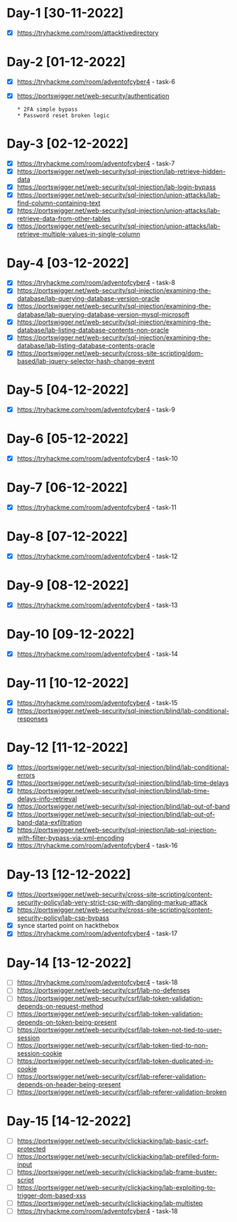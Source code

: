 # Day-1 [30-11-2022]

- [x] https://tryhackme.com/room/attacktivedirectory 

# Day-2 [01-12-2022]

- [x]  https://tryhackme.com/room/adventofcyber4 - task-6
- [x]  https://portswigger.net/web-security/authentication

       * 2FA simple bypass
       * Password reset broken logic

# Day-3 [02-12-2022]

- [x]  https://tryhackme.com/room/adventofcyber4 - task-7
- [x]  https://portswigger.net/web-security/sql-injection/lab-retrieve-hidden-data
- [x]  https://portswigger.net/web-security/sql-injection/lab-login-bypass
- [x]  https://portswigger.net/web-security/sql-injection/union-attacks/lab-find-column-containing-text
- [x]  https://portswigger.net/web-security/sql-injection/union-attacks/lab-retrieve-data-from-other-tables
- [x]  https://portswigger.net/web-security/sql-injection/union-attacks/lab-retrieve-multiple-values-in-single-column

# Day-4 [03-12-2022]

- [x]  https://tryhackme.com/room/adventofcyber4 - task-8
- [x]  https://portswigger.net/web-security/sql-injection/examining-the-database/lab-querying-database-version-oracle
- [x]  https://portswigger.net/web-security/sql-injection/examining-the-database/lab-querying-database-version-mysql-microsoft
- [x]  https://portswigger.net/web-security/sql-injection/examining-the-database/lab-listing-database-contents-non-oracle
- [x]  https://portswigger.net/web-security/sql-injection/examining-the-database/lab-listing-database-contents-oracle
- [x]  https://portswigger.net/web-security/cross-site-scripting/dom-based/lab-jquery-selector-hash-change-event

# Day-5 [04-12-2022]

- [x]  https://tryhackme.com/room/adventofcyber4 - task-9

# Day-6 [05-12-2022]

- [x]  https://tryhackme.com/room/adventofcyber4 - task-10

# Day-7 [06-12-2022]

- [x]  https://tryhackme.com/room/adventofcyber4 - task-11

# Day-8 [07-12-2022]

- [x]  https://tryhackme.com/room/adventofcyber4 - task-12

# Day-9 [08-12-2022]

- [x]  https://tryhackme.com/room/adventofcyber4 - task-13

# Day-10 [09-12-2022]

- [x]  https://tryhackme.com/room/adventofcyber4 - task-14

# Day-11 [10-12-2022]

- [x]  https://tryhackme.com/room/adventofcyber4 - task-15
- [x]  https://portswigger.net/web-security/sql-injection/blind/lab-conditional-responses

# Day-12 [11-12-2022]

- [x]  https://portswigger.net/web-security/sql-injection/blind/lab-conditional-errors
- [x]  https://portswigger.net/web-security/sql-injection/blind/lab-time-delays
- [x]  https://portswigger.net/web-security/sql-injection/blind/lab-time-delays-info-retrieval
- [x]  https://portswigger.net/web-security/sql-injection/blind/lab-out-of-band
- [x]  https://portswigger.net/web-security/sql-injection/blind/lab-out-of-band-data-exfiltration
- [x]  https://portswigger.net/web-security/sql-injection/lab-sql-injection-with-filter-bypass-via-xml-encoding
- [x]  https://tryhackme.com/room/adventofcyber4 - task-16

# Day-13 [12-12-2022]

- [x] https://portswigger.net/web-security/cross-site-scripting/content-security-policy/lab-very-strict-csp-with-dangling-markup-attack
- [x] https://portswigger.net/web-security/cross-site-scripting/content-security-policy/lab-csp-bypass
- [x] synce started point on hackthebox
- [x] https://tryhackme.com/room/adventofcyber4 - task-17

# Day-14 [13-12-2022]

- [ ] https://tryhackme.com/room/adventofcyber4 - task-18
- [ ] https://portswigger.net/web-security/csrf/lab-no-defenses
- [ ] https://portswigger.net/web-security/csrf/lab-token-validation-depends-on-request-method
- [ ] https://portswigger.net/web-security/csrf/lab-token-validation-depends-on-token-being-present
- [ ] https://portswigger.net/web-security/csrf/lab-token-not-tied-to-user-session
- [ ] https://portswigger.net/web-security/csrf/lab-token-tied-to-non-session-cookie
- [ ] https://portswigger.net/web-security/csrf/lab-token-duplicated-in-cookie
- [ ] https://portswigger.net/web-security/csrf/lab-referer-validation-depends-on-header-being-present
- [ ] https://portswigger.net/web-security/csrf/lab-referer-validation-broken

# Day-15 [14-12-2022]
- [ ] https://portswigger.net/web-security/clickjacking/lab-basic-csrf-protected
- [ ] https://portswigger.net/web-security/clickjacking/lab-prefilled-form-input
- [ ] https://portswigger.net/web-security/clickjacking/lab-frame-buster-script
- [ ] https://portswigger.net/web-security/clickjacking/lab-exploiting-to-trigger-dom-based-xss
- [ ] https://portswigger.net/web-security/clickjacking/lab-multistep
- [ ] https://tryhackme.com/room/adventofcyber4 - task-18
